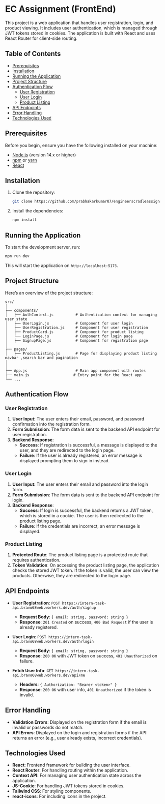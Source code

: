 # EC Assignment (FrontEnd)

This project is a web application that handles user registration, login, and product viewing. It includes user authentication, which is managed through JWT tokens stored in cookies. The application is built with React and uses React Router for client-side routing.

## Table of Contents

- [Prerequisites](#prerequisites)
- [Installation](#installation)
- [Running the Application](#running-the-application)
- [Project Structure](#project-structure)
- [Authentication Flow](#authentication-flow)
  - [User Registration](#user-registration)
  - [User Login](#user-login)
  - [Product Listing](#product-listing)
- [API Endpoints](#api-endpoints)
- [Error Handling](#error-handling)
- [Technologies Used](#technologies-used)

## Prerequisites

Before you begin, ensure you have the following installed on your machine:

- [Node.js](https://nodejs.org/) (version 14.x or higher)
- [npm](https://www.npmjs.com/) or [yarn](https://yarnpkg.com/)
- [React](https://reactjs.org/)

## Installation

1. Clone the repository:

   ```bash
   git clone https://github.com/prabhakarkumar07/engineerscradleassignment
   ```

2. Install the dependencies:

   ```bash
   npm install
   ```

## Running the Application

To start the development server, run:

```bash
npm run dev
```

This will start the application on `http://localhost:5173`.

## Project Structure

Here’s an overview of the project structure:

```plaintext
src/
│
├── components/
│   ├── AuthContext.js          # Authentication context for managing user state
│   ├── UserLogin.js            # Component for user login
│   ├── UserRegistration.js     # Component for user registration
│   ├── ProductCard.js          # Component for product listing
│   └── LoginPage.js            # Component for login page
│   ├── SignupPage.js           # Component for registration page
│
├── pages/
│   ├── ProductListing.js       # Page for displaying product listing navbar ,search bar and pagination
│
│
├── App.js                      # Main app component with routes
├── main.js                    # Entry point for the React app
└── ...
```

## Authentication Flow

### User Registration

1. **User Input**: The user enters their email, password, and password confirmation into the registration form.
2. **Form Submission**: The form data is sent to the backend API endpoint for user registration.
3. **Backend Response**:
   - **Success**: If registration is successful, a message is displayed to the user, and they are redirected to the login page.
   - **Failure**: If the user is already registered, an error message is displayed prompting them to sign in instead.

### User Login

1. **User Input**: The user enters their email and password into the login form.
2. **Form Submission**: The form data is sent to the backend API endpoint for login.
3. **Backend Response**:
   - **Success**: If login is successful, the backend returns a JWT token, which is stored in a cookie. The user is then redirected to the product listing page.
   - **Failure**: If the credentials are incorrect, an error message is displayed.

### Product Listing

1. **Protected Route**: The product listing page is a protected route that requires authentication.
2. **Token Validation**: On accessing the product listing page, the application checks the stored JWT token. If the token is valid, the user can view the products. Otherwise, they are redirected to the login page.

## API Endpoints

- **User Registration**: `POST https://intern-task-api.bravo68web.workers.dev/auth/signup`

  - **Request Body**: `{ email: string, password: string }`
  - **Response**: `201 Created` on success, `400 Bad Request` if the user is already registered.

- **User Login**: `POST https://intern-task-api.bravo68web.workers.dev/auth/login`

  - **Request Body**: `{ email: string, password: string }`
  - **Response**: `200 OK` with JWT token on success, `401 Unauthorized` on failure.

- **Fetch User Info**: `GET https://intern-task-api.bravo68web.workers.dev/api/me`

  - **Headers**: `{ Authorization: "Bearer <token>" }`
  - **Response**: `200 OK` with user info, `401 Unauthorized` if the token is invalid.

## Error Handling

- **Validation Errors**: Displayed on the registration form if the email is invalid or passwords do not match.
- **API Errors**: Displayed on the login and registration forms if the API returns an error (e.g., user already exists, incorrect credentials).

## Technologies Used

- **React**: Frontend framework for building the user interface.
- **React Router**: For handling routing within the application.
- **Context API**: For managing user authentication state across the application.
- **JS-Cookie**: For handling JWT tokens stored in cookies.
- **Tailwind CSS**: For styling components.
- **react-icons**: For including icons in the project.
